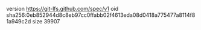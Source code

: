 version https://git-lfs.github.com/spec/v1
oid sha256:0eb852944d8c8eb97cc0ffabb02f4613eda08d0418a775477a8114f81a949c2d
size 39907

